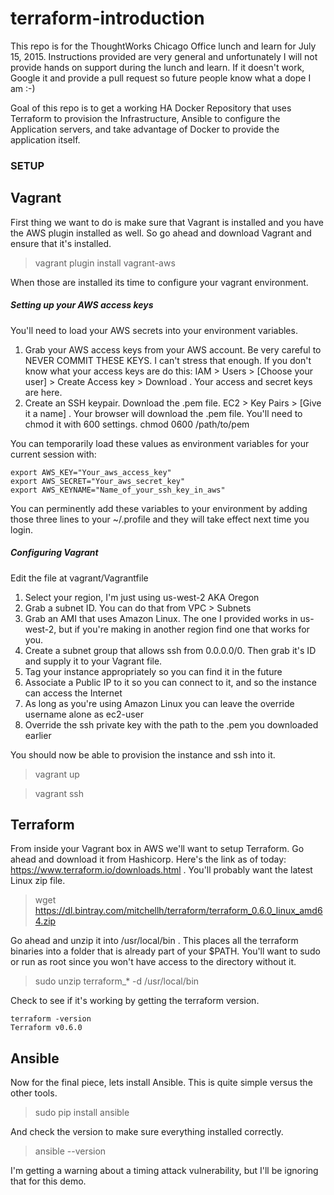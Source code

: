 # terraform-introduction

This repo is for the ThoughtWorks Chicago Office lunch and learn for July 15, 2015.  Instructions provided are very general and unfortunately I will not provide hands on support during the lunch and learn.  If it doesn't work, Google it and provide a pull request so future people know what a dope I am :-)

Goal of this repo is to get a working HA Docker Repository that uses Terraform to provision the Infrastructure, Ansible to configure the Application servers, and take advantage of Docker to provide the application itself.

### SETUP

## Vagrant

First thing we want to do is make sure that Vagrant is installed and you have the AWS plugin installed as well.  So go ahead and download Vagrant and ensure that it's installed. 

> vagrant plugin install vagrant-aws

When those are installed its time to configure your vagrant environment.  

##### Setting up your AWS access keys
You'll need to load your AWS secrets into your environment variables.  

1. Grab your AWS access keys from your AWS account.  Be very careful to NEVER COMMIT THESE KEYS.  I can't stress that enough.  If you don't know what your access keys are do this: IAM > Users > [Choose your user] > Create Access key > Download .  Your access and secret keys are here.
2. Create an SSH keypair.  Download the .pem file.  EC2 > Key Pairs > [Give it a name] .  Your browser will download the .pem file.  You'll need to chmod it with 600 settings.  chmod 0600 /path/to/pem

You can temporarily load these values as environment variables for your current session with:
```
export AWS_KEY="Your_aws_access_key"
export AWS_SECRET="Your_aws_secret_key"
export AWS_KEYNAME="Name_of_your_ssh_key_in_aws"
```

You can perminently add these variables to your environment by adding those three lines to your ~/.profile and they will take effect next time you login.

##### Configuring Vagrant

Edit the file at vagrant/Vagrantfile

1. Select your region, I'm just using us-west-2 AKA Oregon
2. Grab a subnet ID.  You can do that from VPC > Subnets
3. Grab an AMI that uses Amazon Linux.  The one I provided works in us-west-2, but if you're making in another region find one that works for you.
4. Create a subnet group that allows ssh from 0.0.0.0/0.  Then grab it's ID and supply it to your Vagrant file.
5. Tag your instance appropriately so you can find it in the future
6. Associate a Public IP to it so you can connect to it, and so the instance can access the Internet
7. As long as you're using Amazon Linux you can leave the override username alone as ec2-user
8. Override the ssh private key with the path to the .pem you downloaded earlier

You should now be able to provision the instance and ssh into it.

> vagrant up

> vagrant ssh

## Terraform

From inside your Vagrant box in AWS we'll want to setup Terraform.  Go ahead and download it from Hashicorp.  Here's the link as of today: https://www.terraform.io/downloads.html .  You'll probably want the latest Linux zip file.

> wget https://dl.bintray.com/mitchellh/terraform/terraform_0.6.0_linux_amd64.zip 

Go ahead and unzip it into /usr/local/bin .  This places all the terraform binaries into a folder that is already part of your $PATH.  You'll want to sudo or run as root since you won't have access to the directory without it.

> sudo unzip terraform_* -d /usr/local/bin

Check to see if it's working by getting the terraform version.

```
terraform -version
Terraform v0.6.0
```

## Ansible

Now for the final piece, lets install Ansible.  This is quite simple versus the other tools.

> sudo pip install ansible

And check the version to make sure everything installed correctly.

> ansible --version

I'm getting a warning about a timing attack vulnerability, but I'll be ignoring that for this demo.
